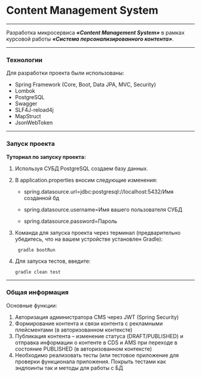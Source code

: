 ﻿# Content Management System
____

Разработка микросервиса ***«Content Management System»*** в рамках курсовой работы 
 ***«Система персонализированного контента»***.
____

### Технологии
Для разработки проекта были использованы:

* Spring Framework (Core, Boot, Data JPA, MVC, Security)
* Lombok
* PostgreSQL
* Swagger
* SLF4J-reload4j
* MapStruct
* JsonWebToken
****
### Запуск проекта
**Туториал по запуску проекта:**

1. Используя СУБД PostgreSQL создаем базу данных. 
2. В application.properties вносим следующие изменения:

    * spring.datasource.url=jdbc:postgresql://localhost:5432/Имя созданной бд

    * spring.datasource.username=Имя вашего пользователя СУБД

    * spring.datasource.password=Пароль

3. Команда для запуска проекта через терминал (предварительно убедитесь, что на вашем устройстве установлен Gradle):

        gradle bootRun

4. Для запуска тестов, введите:

       gradle clean test
---
### Общая информация
Основные функции:
1. Авторизация администратора CMS через	JWT (Spring Security)
2. Формирование	контента и связи контента с рекламными плейсментами (в
   авторизованном контексте)
3. Публикация контента – изменение статуса (DRAFT/PUBLISHED) и отправка
   информации о	контенте в CDS и AMS при переходе в	состояние PUBLISHED (в
   авторизованном контексте)
4. Необходимо реализовать тесты (или тестовое приложение для проверки
   функционала	приложения.	Покрыть	тестами	как	эндпоинты так и методы для
   работы с БД
